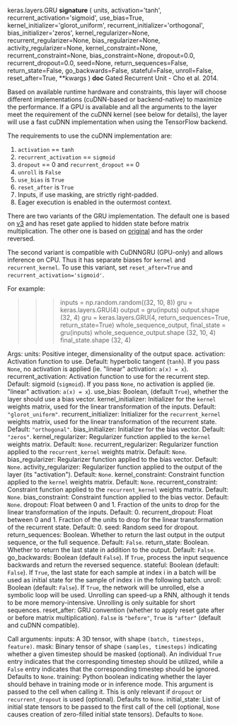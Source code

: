 keras.layers.GRU
__signature__
(
  units,
  activation='tanh',
  recurrent_activation='sigmoid',
  use_bias=True,
  kernel_initializer='glorot_uniform',
  recurrent_initializer='orthogonal',
  bias_initializer='zeros',
  kernel_regularizer=None,
  recurrent_regularizer=None,
  bias_regularizer=None,
  activity_regularizer=None,
  kernel_constraint=None,
  recurrent_constraint=None,
  bias_constraint=None,
  dropout=0.0,
  recurrent_dropout=0.0,
  seed=None,
  return_sequences=False,
  return_state=False,
  go_backwards=False,
  stateful=False,
  unroll=False,
  reset_after=True,
  **kwargs
)
__doc__
Gated Recurrent Unit - Cho et al. 2014.

Based on available runtime hardware and constraints, this layer
will choose different implementations (cuDNN-based or backend-native)
to maximize the performance. If a GPU is available and all
the arguments to the layer meet the requirement of the cuDNN kernel
(see below for details), the layer will use a fast cuDNN implementation
when using the TensorFlow backend.

The requirements to use the cuDNN implementation are:

1. `activation` == `tanh`
2. `recurrent_activation` == `sigmoid`
3. `dropout` == 0 and `recurrent_dropout` == 0
4. `unroll` is `False`
5. `use_bias` is `True`
6. `reset_after` is `True`
7. Inputs, if use masking, are strictly right-padded.
8. Eager execution is enabled in the outermost context.

There are two variants of the GRU implementation. The default one is based
on [v3](https://arxiv.org/abs/1406.1078v3) and has reset gate applied to
hidden state before matrix multiplication. The other one is based on
[original](https://arxiv.org/abs/1406.1078v1) and has the order reversed.

The second variant is compatible with CuDNNGRU (GPU-only) and allows
inference on CPU. Thus it has separate biases for `kernel` and
`recurrent_kernel`. To use this variant, set `reset_after=True` and
`recurrent_activation='sigmoid'`.

For example:

>>> inputs = np.random.random((32, 10, 8))
>>> gru = keras.layers.GRU(4)
>>> output = gru(inputs)
>>> output.shape
(32, 4)
>>> gru = keras.layers.GRU(4, return_sequences=True, return_state=True)
>>> whole_sequence_output, final_state = gru(inputs)
>>> whole_sequence_output.shape
(32, 10, 4)
>>> final_state.shape
(32, 4)

Args:
    units: Positive integer, dimensionality of the output space.
    activation: Activation function to use.
        Default: hyperbolic tangent (`tanh`).
        If you pass `None`, no activation is applied
        (ie. "linear" activation: `a(x) = x`).
    recurrent_activation: Activation function to use
        for the recurrent step.
        Default: sigmoid (`sigmoid`).
        If you pass `None`, no activation is applied
        (ie. "linear" activation: `a(x) = x`).
    use_bias: Boolean, (default `True`), whether the layer
        should use a bias vector.
    kernel_initializer: Initializer for the `kernel` weights matrix,
        used for the linear transformation of the inputs. Default:
        `"glorot_uniform"`.
    recurrent_initializer: Initializer for the `recurrent_kernel`
        weights matrix, used for the linear transformation of the recurrent
        state. Default: `"orthogonal"`.
    bias_initializer: Initializer for the bias vector. Default: `"zeros"`.
    kernel_regularizer: Regularizer function applied to the `kernel` weights
        matrix. Default: `None`.
    recurrent_regularizer: Regularizer function applied to the
        `recurrent_kernel` weights matrix. Default: `None`.
    bias_regularizer: Regularizer function applied to the bias vector.
        Default: `None`.
    activity_regularizer: Regularizer function applied to the output of the
        layer (its "activation"). Default: `None`.
    kernel_constraint: Constraint function applied to the `kernel` weights
        matrix. Default: `None`.
    recurrent_constraint: Constraint function applied to the
        `recurrent_kernel` weights matrix. Default: `None`.
    bias_constraint: Constraint function applied to the bias vector.
        Default: `None`.
    dropout: Float between 0 and 1. Fraction of the units to drop for the
        linear transformation of the inputs. Default: 0.
    recurrent_dropout: Float between 0 and 1. Fraction of the units to drop
        for the linear transformation of the recurrent state. Default: 0.
    seed: Random seed for dropout.
    return_sequences: Boolean. Whether to return the last output
        in the output sequence, or the full sequence. Default: `False`.
    return_state: Boolean. Whether to return the last state in addition
        to the output. Default: `False`.
    go_backwards: Boolean (default `False`).
        If `True`, process the input sequence backwards and return the
        reversed sequence.
    stateful: Boolean (default: `False`). If `True`, the last state
        for each sample at index i in a batch will be used as initial
        state for the sample of index i in the following batch.
    unroll: Boolean (default: `False`).
        If `True`, the network will be unrolled,
        else a symbolic loop will be used.
        Unrolling can speed-up a RNN,
        although it tends to be more memory-intensive.
        Unrolling is only suitable for short sequences.
    reset_after: GRU convention (whether to apply reset gate after or
        before matrix multiplication). `False` is `"before"`,
        `True` is `"after"` (default and cuDNN compatible).

Call arguments:
    inputs: A 3D tensor, with shape `(batch, timesteps, feature)`.
    mask: Binary tensor of shape `(samples, timesteps)` indicating whether
        a given timestep should be masked  (optional).
        An individual `True` entry indicates that the corresponding timestep
        should be utilized, while a `False` entry indicates that the
        corresponding timestep should be ignored. Defaults to `None`.
    training: Python boolean indicating whether the layer should behave in
        training mode or in inference mode. This argument is passed to the
        cell when calling it. This is only relevant if `dropout` or
        `recurrent_dropout` is used  (optional). Defaults to `None`.
    initial_state: List of initial state tensors to be passed to the first
        call of the cell (optional, `None` causes creation
        of zero-filled initial state tensors). Defaults to `None`.
